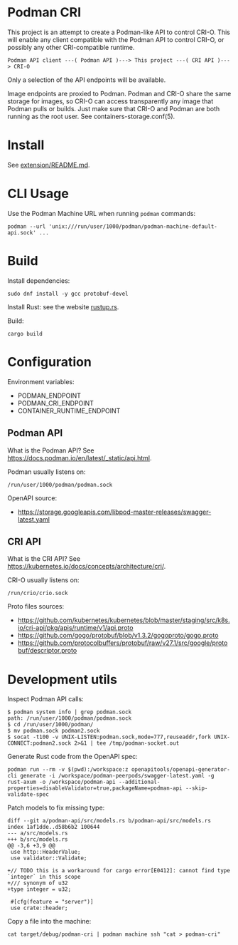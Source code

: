 # Podman CRI

This project is an attempt to create a Podman-like API to control CRI-O.
This will enable any client compatible with the Podman API to control CRI-O, or possibly any other CRI-compatible runtime.

```
Podman API client ---( Podman API )---> This project ---( CRI API )---> CRI-O
```

Only a selection of the API endpoints will be available.

Image endpoints are proxied to Podman.
Podman and CRI-O share the same storage for images,
so CRI-O can access transparently any image that Podman pulls or builds.
Just make sure that CRI-O and Podman are both running as the root user.
See containers-storage.conf(5).

# Install

See [extension/README.md](extension/README.md).

# CLI Usage

Use the Podman Machine URL when running `podman` commands:
```
podman --url 'unix:///run/user/1000/podman/podman-machine-default-api.sock' ...
```


# Build

Install dependencies:
```
sudo dnf install -y gcc protobuf-devel
```

Install Rust: see the website [rustup.rs](https://rustup.rs/).

Build:
```
cargo build
```

# Configuration

Environment variables:
- PODMAN_ENDPOINT
- PODMAN_CRI_ENDPOINT
- CONTAINER_RUNTIME_ENDPOINT


## Podman API

What is the Podman API? See https://docs.podman.io/en/latest/_static/api.html.

Podman usually listens on:
```
/run/user/1000/podman/podman.sock
```

OpenAPI source:
- https://storage.googleapis.com/libpod-master-releases/swagger-latest.yaml


## CRI API

What is the CRI API? See https://kubernetes.io/docs/concepts/architecture/cri/.

CRI-O usually listens on:
```
/run/crio/crio.sock
```

Proto files sources:
- https://github.com/kubernetes/kubernetes/blob/master/staging/src/k8s.io/cri-api/pkg/apis/runtime/v1/api.proto
- https://github.com/gogo/protobuf/blob/v1.3.2/gogoproto/gogo.proto
- https://github.com/protocolbuffers/protobuf/raw/v27.1/src/google/protobuf/descriptor.proto


# Development utils

Inspect Podman API calls:
```command
$ podman system info | grep podman.sock
path: /run/user/1000/podman/podman.sock
$ cd /run/user/1000/podman/
$ mv podman.sock podman2.sock
$ socat -t100 -v UNIX-LISTEN:podman.sock,mode=777,reuseaddr,fork UNIX-CONNECT:podman2.sock 2>&1 | tee /tmp/podman-socket.out
```

Generate Rust code from the OpenAPI spec:
```
podman run --rm -v $(pwd):/workspace:z openapitools/openapi-generator-cli generate -i /workspace/podman-peerpods/swagger-latest.yaml -g rust-axum -o /workspace/podman-api --additional-properties=disableValidator=true,packageName=podman-api --skip-validate-spec
```

Patch models to fix missing type:
```
diff --git a/podman-api/src/models.rs b/podman-api/src/models.rs
index 1af1dde..d58b6b2 100644
--- a/src/models.rs
+++ b/src/models.rs
@@ -3,6 +3,9 @@
 use http::HeaderValue;
 use validator::Validate;

+// TODO this is a workaround for cargo error[E0412]: cannot find type `integer` in this scope
+/// synonym of u32
+type integer = u32;

 #[cfg(feature = "server")]
 use crate::header;
```

Copy a file into the machine:
```
cat target/debug/podman-cri | podman machine ssh "cat > podman-cri"
```
